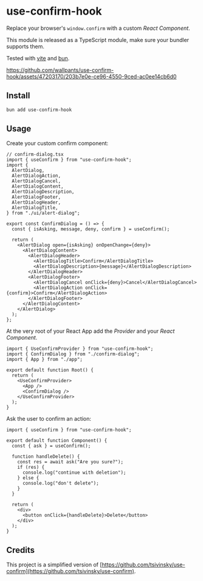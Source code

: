 # use-confirm-hook

Replace your browser's `window.confirm` with a custom _React Component_.

This module is released as a TypeScript module, make sure your bundler supports them.

Tested with [vite](https://vitejs.dev/) and [bun](https://bun.sh/).

<https://github.com/wallpants/use-confirm-hook/assets/47203170/203b7e0e-ce96-4550-9ced-ac0ee14cb6d0>

## Install

```bash
bun add use-confirm-hook
```

## Usage

Create your custom confirm component:

```tsx
// confirm-dialog.tsx
import { useConfirm } from "use-confirm-hook";
import {
  AlertDialog,
  AlertDialogAction,
  AlertDialogCancel,
  AlertDialogContent,
  AlertDialogDescription,
  AlertDialogFooter,
  AlertDialogHeader,
  AlertDialogTitle,
} from "./ui/alert-dialog";

export const ConfirmDialog = () => {
  const { isAsking, message, deny, confirm } = useConfirm();

  return (
    <AlertDialog open={isAsking} onOpenChange={deny}>
      <AlertDialogContent>
        <AlertDialogHeader>
          <AlertDialogTitle>Confirm</AlertDialogTitle>
          <AlertDialogDescription>{message}</AlertDialogDescription>
        </AlertDialogHeader>
        <AlertDialogFooter>
          <AlertDialogCancel onClick={deny}>Cancel</AlertDialogCancel>
          <AlertDialogAction onClick={confirm}>Confirm</AlertDialogAction>
        </AlertDialogFooter>
      </AlertDialogContent>
    </AlertDialog>
  );
};
```

At the very root of your React App add the _Provider_ and your _React Component_.

```tsx
import { UseConfirmProvider } from "use-confirm-hook";
import { ConfirmDialog } from "./confirm-dialog";
import { App } from "./app";

export default function Root() {
  return (
    <UseConfirmProvider>
      <App />
      <ConfirmDialog />
    </UseConfirmProvider>
  );
}
```

Ask the user to confirm an action:

```tsx
import { useConfirm } from "use-confirm-hook";

export default function Component() {
  const { ask } = useConfirm();

  function handleDelete() {
    const res = await ask("Are you sure?");
    if (res) {
      console.log("continue with deletion");
    } else {
      console.log("don't delete");
    }
  }

  return (
    <div>
      <button onClick={handleDelete}>Delete</button>
    </div>
  );
}
```

## Credits

This project is a simplified version of [https://github.com/tsivinsky/use-confirm](https://github.com/tsivinsky/use-confirm).
